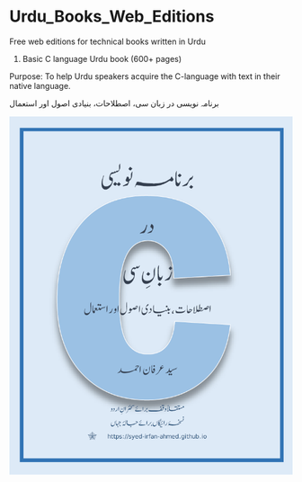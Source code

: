 # Urdu_Books_Web_Editions
Free web editions for technical books written in Urdu
1) Basic C language Urdu book (600+ pages)

Purpose: To help Urdu speakers acquire the C-language with text in their native language.

برنامہ نویسی در زبان سی، اصطلاحات، بنیادی اصول اور استعمال

![Cover](clang_book_cover.png)

